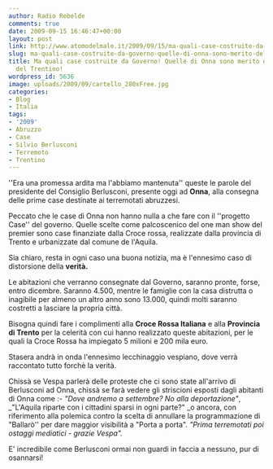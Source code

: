 ```yaml
---
author: Radio Rebelde
comments: true
date: 2009-09-15 16:46:47+00:00
layout: post
link: http://www.atomodelmale.it/2009/09/15/ma-quali-case-costruite-da-governo-quelle-di-onna-sono-merito-della-cri-e-del-trentino/
slug: ma-quali-case-costruite-da-governo-quelle-di-onna-sono-merito-della-cri-e-del-trentino
title: Ma quali case costruite da Governo! Quelle di Onna sono merito della CRI e
  del Trentino!
wordpress_id: 5636
image: uploads/2009/09/cartello_280xFree.jpg
categories:
- Blog
- Italia
tags:
- '2009'
- Abruzzo
- Case
- Silvio Berlusconi
- Terremoto
- Trentino
---
```


''Era una promessa ardita ma l'abbiamo mantenuta'' queste le parole del presidente del Consiglio Berlusconi, presente oggi ad **Onna**, alla consegna delle prime case destinate ai terremotati abruzzesi.

Peccato che le case di Onna non hanno nulla a che fare con il ''progetto Case'' del governo. Quelle scelte come palcoscenico del one man show del premier sono case finanziate dalla Croce rossa, realizzate dalla provincia di Trento e urbanizzate dal comune de l'Aquila.

Sia chiaro, resta in ogni caso una buona notizia, ma è l'ennesimo caso di distorsione della **verità.**

Le abitazioni che verranno consegnate dal Governo, saranno pronte, forse, entro dicembre. Saranno 4.500, mentre le famiglie con la casa distrutta o inagibile per almeno un altro anno sono 13.000, quindi molti saranno costretti a lasciare la propria città.

Bisogna quindi fare i complimenti alla **Croce Rossa Italiana** e alla **Provincia di Trento** per la celerità con cui hanno realizzato queste abitazioni, per le quali la Croce Rossa ha impiegato 5 milioni e 200 mila euro.

Stasera andrà in onda l'ennesimo lecchinaggio vespiano, dove verrà raccontato tutto forchè la verità.

Chissà se Vespa parlerà delle proteste che ci sono state all'arrivo di Berlusconi ad Onna, chissà se farà vedere gli striscioni esposti dagli abitanti di Onna come :- _"Dove andremo a settembre? No alla deportazione"_, _"L'Aquila riparte con i cittadini sparsi in ogni parte?" _o ancora, con riferimento alla polemica contro la scelta di annullare la programmazione di "Ballarò'' per dare maggior visibilità a "Porta a porta". _"Prima terremotati poi ostaggi mediatici - grazie Vespa"._

E' incredibile come Berlusconi ormai non guardi in faccia a nessuno, pur di osannarsi!
